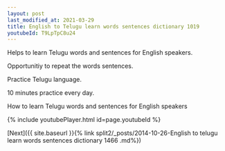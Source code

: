 ```yaml
---
layout: post
last_modified_at: 2021-03-29
title: English to Telugu learn words sentences dictionary 1019 
youtubeId: T9LpTpC8u24
---
```

 
 
Helps to learn Telugu words and sentences for English speakers.

Opportunitiy to repeat the words sentences. 

Practice Telugu language. 
 
10 minutes practice every day. 
 
How to learn Telugu words and sentences for English speakers 
 
{% include youtubePlayer.html id=page.youtubeId %}
 
 
[Next]({{ site.baseurl }}{% link  split2/_posts/2014-10-26-English to telugu learn words sentences dictionary 1466 .md%})
 
